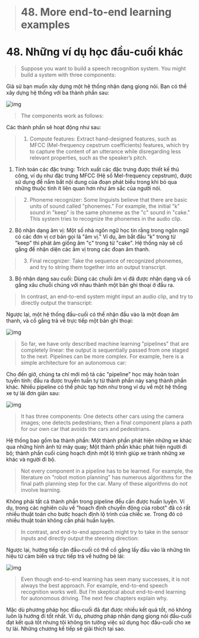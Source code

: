 > # 48. More end-to-end learning examples

# 48. Những ví dụ học đầu-cuối khác

> Suppose you want to build a speech recognition system. You might build a system with three components:

Giả sử bạn muốn xây dựng một hệ thống nhận dạng giọng nói. Bạn có thể xây dựng hệ thống với ba thành phần sau:

![img](../imgs/C48_01.png)

> The components work as follows:

Các thành phần sẽ hoạt động như sau:

> 1. Compute features: Extract hand-designed features, such as MFCC (​Mel-frequency cepstrum coefficients) features, ​which try to capture the content of an utterance while disregarding less relevant properties, such as the speaker’s pitch.

1. Tính toán các đặc trưng: Trích xuất các đặc trưng được thiết kế thủ công, ví dụ như đặc trưng MFCC (Hệ số Mel-frequency cepstrum), được sử dụng để nắm bắt nội dung của đoạn phát biểu trong khi bỏ qua những thuộc tính ít liên quan hơn như âm sắc của người nói.

> 2. Phoneme recognizer: Some linguists believe that there are basic units of sound called "phonemes." For example, the initial "k" sound in "keep" is the same phoneme as the "c" sound in "cake." This system tries to recognize the phonemes in the audio clip.

2. Bộ nhận dạng âm vị: Một số nhà ngôn ngữ học tin rằng trong ngôn ngữ có các đơn vị cơ bản gọi là "âm vị." Ví dụ, âm bắt đầu "k" trong từ "keep" thì phát âm giống âm "c" trong từ "cake". Hệ thống này sẽ cố gắng để nhận diện các âm vị trong các đoạn âm thanh.

> 3. Final recognizer: Take the sequence of recognized phonemes, and try to string them together into an output transcript.

3. Bộ nhận dạng sau cuối: Dùng các chuỗi âm vị đã được nhận dạng và cố gắng xâu chuỗi chúng với nhau thành một bản ghi thoại ở đầu ra.

> In contrast, an end-to-end system might input an audio clip, and try to directly output the transcript:

Ngược lại, một hệ thống đầu-cuối có thể nhận đầu vào là một đoạn âm thanh, và cố gắng trả về trực tiếp một bản ghi thoại:

![img](../imgs/C48_02.png)

> So far, we have only described machine learning "pipelines" that are completely linear: the output is sequentially passed from one staged to the next. Pipelines can be more complex. For example, here is a simple architecture for an autonomous car:

Cho đến giờ, chúng ta chỉ mới mô tả các "pipeline" học máy hoàn toàn tuyến tính: đầu ra được truyền tuần tự từ thành phần này sang thành phần khác. Nhiều pipeline có thể phức tạp hơn như trong ví dụ về một hệ thống xe tự lái đơn giản sau:

![img](../imgs/C48_03.png)

> It has three components: One detects other cars using the camera images; one detects pedestrians; then a final component plans a path for our own car that avoids the cars and pedestrians.

Hệ thống bao gồm ba thành phần: Một thành phần phát hiện những xe khác qua những hình ảnh từ máy quay; Một thành phần khác phát hiện người đi bộ; thành phần cuối cùng hoạch định một lộ trình giúp xe tránh những xe khác và người đi bộ.

> Not every component in a pipeline has to be learned. For example, the literature on "robot motion planning" has numerous algorithms for the final path planning step for the car. Many of these algorithms do not involve learning.

Không phải tất cả thành phần trong pipeline đều cần được huấn luyện. Ví dụ, trong các nghiên cứu về "hoạch định chuyển động của robot" đã có rất nhiều thuật toán cho bước hoạch định lộ trình của chiếc xe. Trong đó có nhiều thuật toán không cần phải huấn luyện.

> In contrast, and end-to-end approach might try to take in the sensor inputs and directly output the steering direction:

Ngược lại, hướng tiếp cận đầu-cuối có thể cố gắng lấy đầu vào là những tín hiệu từ cảm biến và trực tiếp trả về hướng bẻ lái:

![img](../imgs/C48_04.png)

> Even though end-to-end learning has seen many successes, it is not always the best approach. For example, end-to-end speech recognition works well. But I’m skeptical about end-to-end learning for autonomous driving. The next few chapters explain why.

Mặc dù phương pháp học đầu-cuối đã đạt được nhiều kết quả tốt, nó không luôn là hướng đi tốt nhất. Ví dụ, phương pháp nhận dạng giọng nói đầu-cuối đạt kết quả tốt nhưng tôi không tin tưởng việc sử dụng học đầu-cuối cho xe tự lái. Những chương kế tiếp sẽ giải thích tại sao.

